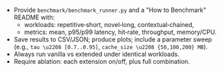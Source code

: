 - Provide `benchmark/benchmark_runner.py` and a "How to Benchmark" README with:
  - workloads: repetitive‑short, novel‑long, contextual‑chained,
  - metrics: mean, p95/p99 latency, hit‑rate, throughput, memory/CPU.
- Save results to CSV/JSON; produce plots; include a parameter sweep (e.g., `tau \u2208 [0.7..0.95]`, `cache_size \u2208 {50,100,200} MB`).
- Always run vanilla vs extended under identical workloads.
- Require ablation: each extension on/off, plus full combination.
